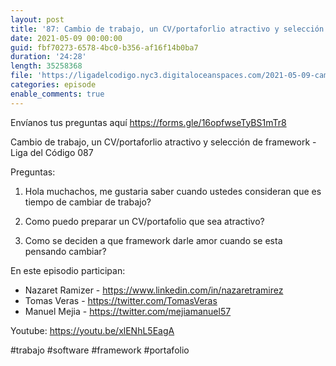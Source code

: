 ```yaml
---
layout: post
title: '87: Cambio de trabajo, un CV/portaforlio atractivo y selección de framework'
date: 2021-05-09 00:00:00
guid: fbf70273-6578-4bc0-b356-af16f14b0ba7
duration: '24:28'
length: 35258368 
file: 'https://ligadelcodigo.nyc3.digitaloceanspaces.com/2021-05-09-cambio-de-trabajo-portaforlio-atractivo-y-seleccion-de-framework.mp3'
categories: episode
enable_comments: true
---
```

Envíanos tus preguntas aquí https://forms.gle/16opfwseTyBS1mTr8

Cambio de trabajo, un CV/portaforlio atractivo y selección de framework - Liga del Código 087

Preguntas:
1. Hola muchachos, me gustaria saber cuando ustedes consideran que es tiempo de cambiar de trabajo? 

2. Como puedo preparar un CV/portafolio que sea atractivo?

3. Como se deciden a que framework darle amor cuando se esta pensando cambiar?


En este episodio participan:
- Nazaret Ramizer - https://www.linkedin.com/in/nazaretramirez
- Tomas Veras - https://twitter.com/TomasVeras
- Manuel Mejia - https://twitter.com/mejiamanuel57

Youtube: https://youtu.be/xlENhL5EagA

#trabajo #software #framework #portafolio
